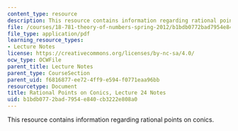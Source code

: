 ```yaml
---
content_type: resource
description: This resource contains information regarding rational points on conics.
file: /courses/18-781-theory-of-numbers-spring-2012/b1bdb0772bad7954e840cb3222e808a0_MIT18_781S12_lec24.pdf
file_type: application/pdf
learning_resource_types:
- Lecture Notes
license: https://creativecommons.org/licenses/by-nc-sa/4.0/
ocw_type: OCWFile
parent_title: Lecture Notes
parent_type: CourseSection
parent_uid: f6816877-ee72-4ff9-e594-f0771eaa96bb
resourcetype: Document
title: Rational Points on Conics, Lecture 24 Notes
uid: b1bdb077-2bad-7954-e840-cb3222e808a0
---
```

This resource contains information regarding rational points on conics.